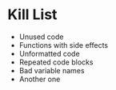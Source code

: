 Kill List
=========
* Unused code
* Functions with side effects
* Unformatted code
* Repeated code blocks
* Bad variable names
* Another one